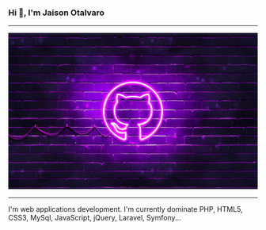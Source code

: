 ### Hi 👋, I'm Jaison Otalvaro
<hr>
<!--
**JaisonOtalvaro/JaisonOtalvaro** is a ✨ _special_ ✨ repository because its `README.md` (this file) appears on your GitHub profile.-->
<img alt="background" src="https://raw.githubusercontent.com/JaisonOtalvaro/JaisonOtalvaro/main/background.jpg">
<hr>
I'm web applications development.
I'm currently dominate PHP, HTML5, CSS3, MySql, JavaScript, jQuery, Laravel, Symfony...






